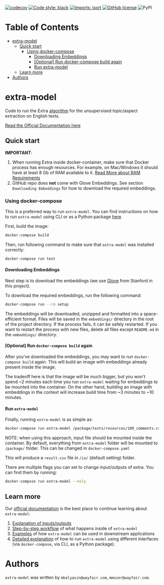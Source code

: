 [![codecov](https://codecov.io/gh/wayfair-incubator/extra-model/branch/main/graph/badge.svg?token=HXSGN5IUzu)](https://codecov.io/gh/wayfair-incubator/extra-model)
[![Code style: black](https://img.shields.io/badge/code%20style-black-000000.svg)](https://github.com/psf/black)
[![Imports: isort](https://img.shields.io/badge/%20imports-isort-%231674b1?style=flat&labelColor=ef8336)](https://pycqa.github.io/isort/)
[![GitHub license](https://img.shields.io/github/license/wayfair-incubator/extra-model)](https://github.com/wayfair-incubator/extra-model/blob/main/LICENSE)
![PyPI](https://img.shields.io/pypi/v/extra-model)

Table of Contents
=================

* [extra\-model](#extra-model)
  * [Quick start](#quick-start)
    * [Using docker\-compose](#using-docker-compose)
      * [Downloading Embeddings](#downloading-embeddings)
      * [[Optional] Run docker\-compose build again](#optional-run-docker-compose-build-again)
      * [Run extra\-model](#run-extra-model)
  * [Learn more](#learn-more)
* [Authors](#authors)

# extra-model

Code to run the Extra [algorithm](https://www.aclweb.org/anthology/D18-1384/) for the unsupervised topic/aspect extraction on English texts.

[Read the Official Documentation here](https://wayfair-incubator.github.io/extra-model/site)

## Quick start


**IMPORTANT**:
1. When running Extra inside docker-container, make sure that Docker process has enough resources.
For example, on Mac/Windows it should have at least 8 Gb of RAM available to it. [Read More about RAM Requirements][ram_requirements]
1. GitHub repo does **not** come with Glove Embeddings. See section `Downloading Embeddings` for how to download the required embeddings.


### Using docker-compose

This is a preferred way to run `extra-model`. 
You can find instructions on how to run `extra-model` using CLI or as a Python package [here](https://wayfair-incubator.github.io/extra-model/site/running_extra/)  

First, build the image:

```bash
docker-compose build
```

Then, run following command to make sure that `extra-model` was installed correctly:

```bash
docker-compose run test
```

#### Downloading Embeddings

Next step is to download the embeddings (we use [Glove](https://nlp.stanford.edu/projects/glove/) from Stanford in this project).

To download the required embeddings, run the following command:

```bash
docker-compose run --rm setup
```

The embeddings will be downloaded, unzipped and formatted into a space-efficient format. Files will be saved in the `embeddings/` directory in the root of the project directory. If the process fails, it can be safely restarted. If you want to restart the process with new files, delete all files except `README.md` in the `embeddings/` directory.

#### [Optional] Run `docker-compose build` again

After you've downloaded the embeddings, you may want to run `docker-compose build` again. 
This will build an image with embeddings already present inside the image. 

The tradeoff here is that the image will be much bigger, but you won't spend ~2 minutes each time you run `extra-model` waiting for embeddings to be mounted into the container.
On the other hand, building an image with embeddings in the context will increase build time from ~3 minutes to ~10 minutes.

#### Run `extra-model`

Finally, running `extra-model` is as simple as:

```bash
docker-compose run extra-model /package/tests/resources/100_comments.csv
```

NOTE: when using this approach, input file should be mounted inside the container.
By default, everything from `extra-model` folder will be mounted to `/package/` folder.
This can be changed in `docker-compose.yaml`

This will produce a `result.csv` file in `/io/` (default setting) folder.

There are multiple flags you can set to change input/outputs of extra. You can find them by running:

```bash
docker-compose run extra-model --help
```

## Learn more

Our [official documentation][official_documentation] is the best place to continue learning about `extra-model`:
1. [Explanation of inputs/outputs][official_documentation]
1. [Step-by-step workflow](https://wayfair-incubator.github.io/extra-model/site/workflow/) of what happens inside of `extra-model`
1. [Examples](https://wayfair-incubator.github.io/extra-model/site/examples/examples/) of how `extra-model` can be used in downstream applications
1. [Detailed explanation](https://wayfair-incubator.github.io/extra-model/site/running_extra/) of how to run `extra-model` using different interfaces (via `docker-compose`, via CLI, as a Python package).

# Authors

`extra-model` was written by `mbalyasin@wayfair.com`, `mmozer@wayfair.com`.

[official_documentation]: https://wayfair-incubator.github.io/extra-model/site
[ram_requirements]: https://wayfair-incubator.github.io/extra-model/site/ram_requirements
